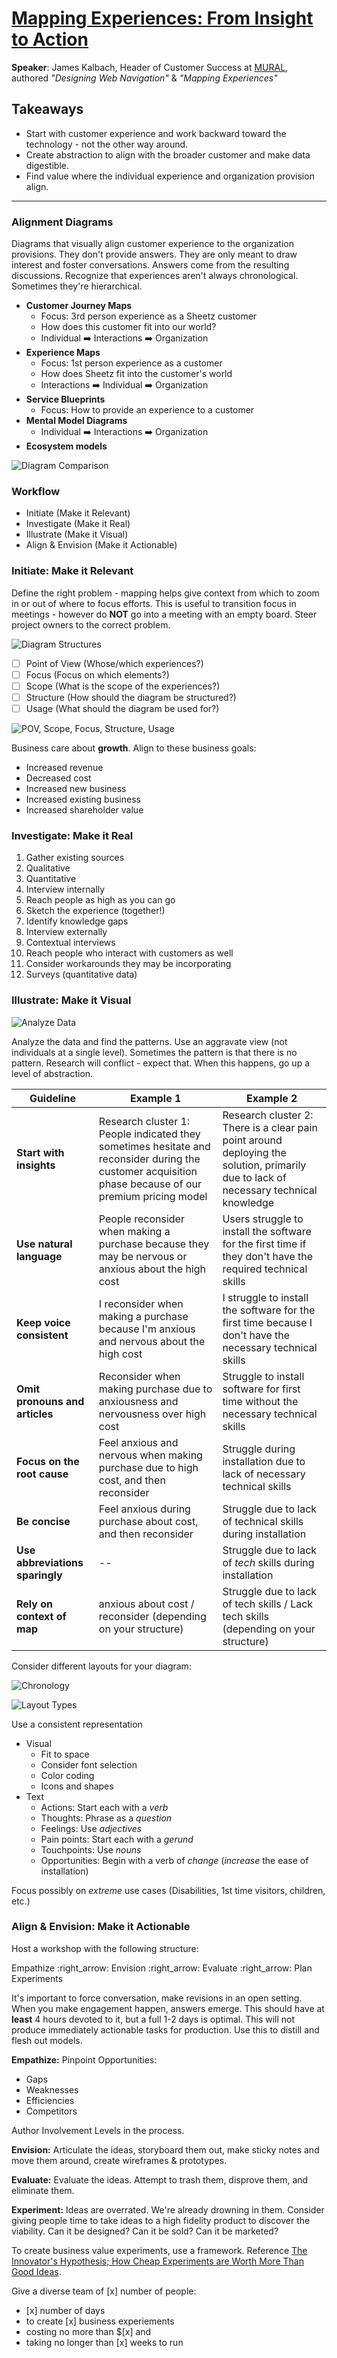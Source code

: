 # [Mapping Experiences: From Insight to Action](https://www.slideshare.net/Kalbach/mapping-experiences-oreilly-design-conference-2017)

__Speaker__: James Kalbach, Header of Customer Success at [MURAL](http://mural.ly/), authored _"Designing Web Navigation"_ & _"Mapping Experiences"_

## Takeaways

- Start with customer experience and work backward toward the technology - not the other way around.
- Create abstraction to align with the broader customer and make data digestible.
- Find value where the individual experience and organization provision align.

---

### Alignment Diagrams

Diagrams that visually align customer experience to the organization provisions. They don't provide answers. They are only meant to draw interest and foster conversations. Answers come from the resulting discussions. Recognize that experiences aren't always chronological. Sometimes they're hierarchical.

- __Customer Journey Maps__
  - Focus: 3rd person experience as a Sheetz customer
  - How does this customer fit into our world?
  - Individual :arrow_right: Interactions :arrow_right: Organization
- __Experience Maps__
  - Focus: 1st person experience as a customer
  - How does Sheetz fit into the customer's world
  - Interactions :arrow_right: Individual :arrow_right: Organization
- __Service Blueprints__
  - Focus: How to provide an experience to a customer
- __Mental Model Diagrams__
  - Individual :arrow_right: Interactions :arrow_right: Organization
- __Ecosystem models__

![Diagram Comparison](https://image.slidesharecdn.com/mappingexperiencesoreillydesignconfpresentation-170321034534/95/mapping-experiences-oreilly-design-conference-2017-27-638.jpg)

### Workflow

- Initiate (Make it Relevant)
- Investigate (Make it Real)
- Illustrate (Make it Visual)
- Align & Envision (Make it Actionable)

### Initiate: Make it Relevant

Define the right problem - mapping helps give context from which to zoom in or out of where to focus efforts. This is useful to transition focus in meetings - however do __NOT__ go into a meeting with an empty board. Steer project owners to the correct problem.

![Diagram Structures](https://image.slidesharecdn.com/mappingexperiencesoreillydesignconfpresentation-170321034534/95/mapping-experiences-oreilly-design-conference-2017-44-638.jpg)

- [ ] Point of View (Whose/which experiences?)
- [ ] Focus (Focus on which elements?)
- [ ] Scope (What is the scope of the experiences?)
- [ ] Structure (How should the diagram be structured?)
- [ ] Usage (What should the diagram be used for?)

![POV, Scope, Focus, Structure, Usage](https://image.slidesharecdn.com/mappingexperiencesoreillydesignconfpresentation-170321034534/95/mapping-experiences-oreilly-design-conference-2017-45-638.jpg)

Business care about __growth__. Align to these business goals:

- Increased revenue
- Decreased cost
- Increased new business
- Increased existing business
- Increased shareholder value

### Investigate: Make it Real

1. Gather existing sources
  1. Qualitative
  2. Quantitative
2. Interview internally
  1. Reach people as high as you can go
  2. Sketch the experience (together!)
  3. Identify knowledge gaps
3. Interview externally
  1. Contextual interviews
  2. Reach people who interact with customers as well
  3. Consider workarounds they may be incorporating
  4. Surveys (quantitative data)

### Illustrate: Make it Visual

![Analyze Data](https://image.slidesharecdn.com/mappingexperiencesoreillydesignconfpresentation-170321034534/95/mapping-experiences-oreilly-design-conference-2017-60-638.jpg)

Analyze the data and find the patterns. Use an aggravate view (not individuals at a single level). Sometimes the pattern is that there is no pattern. Research will conflict - expect that. When this happens, go up a level of abstraction.

| Guideline | Example 1 | Example 2 |
| - | - | - |
| __Start with insights__ | Research cluster 1: People indicated they sometimes hesitate and reconsider during the customer acquisition phase because of our premium pricing model | Research cluster 2: There is a clear pain point around deploying the solution, primarily due to lack of necessary technical knowledge |
| __Use natural language__ | People reconsider when making a purchase because they may be nervous or anxious about the high cost | Users struggle to install the software for the first time if they don't have the required technical skills |
| __Keep voice consistent__ | I reconsider when making a purchase because I'm anxious and nervous about the high cost | I struggle to install the software for the first time because I don't have the necessary technical skills |
| __Omit pronouns and articles__ | Reconsider when making purchase due to anxiousness and nervousness over high cost | Struggle to install software for first time without the necessary technical skills |
| __Focus on the root cause__ | Feel anxious and nervous when making purchase due to high cost, and then reconsider | Struggle during installation due to lack of necessary technical skills |
| __Be concise__ | Feel anxious during purchase about cost, and then reconsider | Struggle due to lack of technical skills during installation |
| __Use abbreviations sparingly__ | \-- | Struggle due to lack of _tech_ skills during installation |
| __Rely on context of map__ | anxious about cost / reconsider (depending on  your structure) | Struggle due to lack of tech skills / Lack tech skills (depending on  your structure) |

Consider different layouts for your diagram:

![Chronology](https://image.slidesharecdn.com/mappingexperiencesoreillydesignconfpresentation-170321034534/95/mapping-experiences-oreilly-design-conference-2017-68-638.jpg)

![Layout Types](https://image.slidesharecdn.com/mappingexperiencesoreillydesignconfpresentation-170321034534/95/mapping-experiences-oreilly-design-conference-2017-74-638.jpg)

Use a consistent representation

- Visual
  - Fit to space
  - Consider font selection
  - Color coding
  - Icons and shapes
- Text
  - Actions: Start each with a _verb_
  - Thoughts: Phrase as a _question_
  - Feelings: Use _adjectives_
  - Pain points: Start each with a _gerund_
  - Touchpoints: Use _nouns_
  - Opportunities: Begin with a verb of _change_ (_increase_ the ease of installation)

Focus possibly on _extreme_ use cases (Disabilities, 1st time visitors, children, etc.)

### Align & Envision: Make it Actionable

Host a workshop with the following structure:

Empathize :right_arrow: Envision :right_arrow: Evaluate :right_arrow: Plan Experiments

It's important to force conversation, make revisions in an open setting. When you make engagement happen, answers emerge. This should have at __least__ 4 hours devoted to it, but a full 1-2 days is optimal. This will not produce immediately actionable tasks for production. Use this to distill and flesh out models.

__Empathize:__ Pinpoint Opportunities:

- Gaps
- Weaknesses
- Efficiencies
- Competitors

Author Involvement Levels in the process.

__Envision:__ Articulate the ideas, storyboard them out, make sticky notes and move them around, create wireframes & prototypes.

__Evaluate:__ Evaluate the ideas. Attempt to trash them, disprove them, and eliminate them.

__Experiment:__ Ideas are overrated. We're already drowning in them. Consider giving people time to take ideas to a high fidelity product to discover the viability. Can it be designed? Can it be sold? Can it be marketed?

To create business value experiments, use a framework. Reference [The Innovator's Hypothesis; How Cheap Experiments are Worth More Than Good Ideas](https://www.amazon.com/Innovators-Hypothesis-Cheap-Experiments-Worth/dp/0262028360).

Give a diverse team of [x] number of people:

- \[x] number of days
- to create [x] business experiements
- costing no more than $[x] and
- taking no longer than [x] weeks to run
